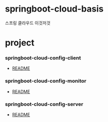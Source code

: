 # springboot-cloud-basis
스프링 클라우드 이것저것

# project
### springboot-cloud-config-client
* [README](./springboot-cloud-config-client/README.md)

### springboot-cloud-config-monitor
* [README](#)

### springboot-cloud-config-server
* [README](./springboot-cloud-config-server/README.md)
